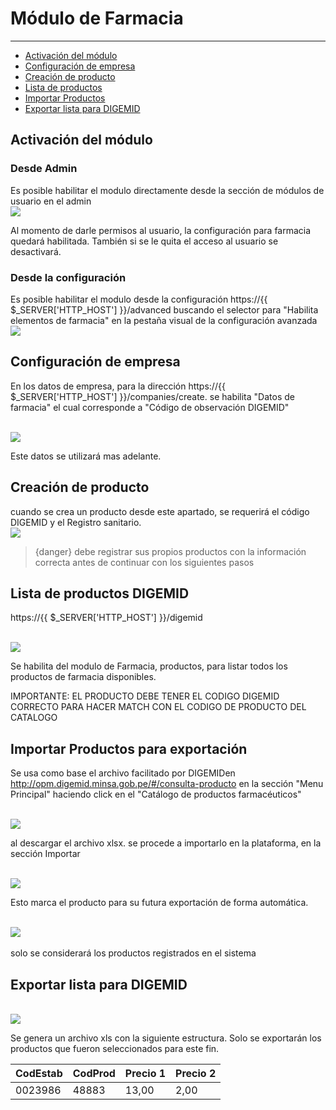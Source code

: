 # Módulo de Farmacia

---

- [Activación del módulo](#section-1)
- [Configuración de empresa](#section-2)
- [Creación de producto](#section-3)
- [Lista de productos](#section-4)
- [Importar Productos](#section-5)
- [Exportar lista para DIGEMID](#section-6)

<a name="section-1"></a>
## Activación del módulo

### Desde Admin

Es posible habilitar el modulo directamente desde la sección de módulos de usuario en el admin
<br><img src="/wiki/farma/image.png" ><br>

Al momento de darle permisos al usuario, la configuración para farmacia quedará habilitada. También si se le quita el acceso al usuario se desactivará.

### Desde la configuración

Es posible habilitar el modulo desde la configuración https://{{ $_SERVER['HTTP_HOST'] }}/advanced buscando el selector para "Habilita elementos de farmacia" en la pestaña visual de la configuración avanzada
<br><img src="/wiki/farma/image-1.png" ><br>

<a name="section-2"></a>
## Configuración de empresa

En los datos de empresa, para la dirección https://{{ $_SERVER['HTTP_HOST'] }}/companies/create. se habilita "Datos de farmacia" el cual corresponde a "Código de observación DIGEMID"

<br><img src="/wiki/farma/image-2.png" ><br>

Este datos se utilizará mas adelante.

<a name="section-3"></a>
## Creación de producto

cuando se crea un producto desde este apartado, se requerirá el código DIGEMID y el Registro sanitario.
<br><img src="/wiki/farma/image-3.png" ><br>

> {danger} debe registrar sus propios productos con la información correcta antes de continuar con los siguientes pasos

<a name="section-4"></a>
## Lista de productos DIGEMID

https://{{ $_SERVER['HTTP_HOST'] }}/digemid

<br><img src="/wiki/farma/image-4.png" ><br>

Se habilita del modulo de Farmacia, productos, para listar todos los productos de farmacia disponibles.
 
IMPORTANTE: EL PRODUCTO DEBE TENER EL CODIGO DIGEMID CORRECTO PARA HACER MATCH CON EL CODIGO DE PRODUCTO DEL CATALOGO


<a name="section-5"></a>
## Importar Productos para exportación

Se usa como base el archivo facilitado por DIGEMIDen http://opm.digemid.minsa.gob.pe/#/consulta-producto en la sección "Menu Principal" haciendo click en el "Catálogo de productos farmacéuticos"

<br><img src="/wiki/farma/image-5.png" ><br>

al descargar el archivo xlsx. se procede a importarlo en la plataforma, en la sección Importar

<br><img src="/wiki/farma/image-6.png" ><br>

Esto marca el producto para su futura exportación  de forma automática.

<br><img src="/wiki/farma/image-7.png" ><br>
<br>solo se considerará los productos registrados en el sistema

<a name="section-6"></a>
## Exportar lista para DIGEMID

<br><img src="/wiki/farma/image-8.png" ><br>

Se genera un archivo xls con la siguiente estructura. Solo se exportarán los productos que fueron seleccionados para este fin.


| CodEstab | CodProd | Precio 1 | Precio 2 |
|----------|---------|----------|----------|
| 0023986  | 48883   | 13,00    | 2,00     |


